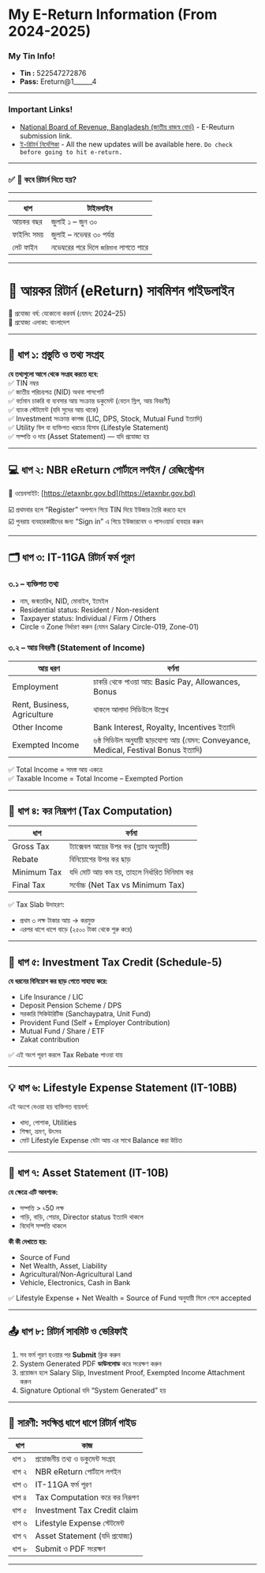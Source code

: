 # My E-Return Information (From 2024-2025)

### My Tin Info!
* **Tin :** 522547272876<br>
* **Pass:** Ereturn@1______4
---

### Important Links!
* [National Board of Revenue, Bangladesh (জাতীয় রাজস্ব বোর্ড)](https://etaxnbr.gov.bd/) - E-Reuturn submission link.
* [ই-রিটার্ন নির্দেশিকা](https://nbr.gov.bd/) - All the new updates will be available here. `Do check before going to hit e-return.`
---

### ✅ 📌 কবে রিটার্ন দিতে হয়?
---
| ধাপ         | টাইমলাইন                                |
| ----------- | --------------------------------------- |
| আয়কর বছর   | জুলাই ১ – জুন ৩০                        |
| ফাইলিং সময় | জুলাই – নভেম্বর ৩০ পর্যন্ত              |
| লেট ফাইন    | নভেম্বরের পরে দিলে `জরিমানা` লাগতে পারে |
---


# 🧾 আয়কর রিটার্ন (eReturn) সাবমিশন গাইডলাইন  
📅 প্রযোজ্য বর্ষ: যেকোনো করবর্ষ (যেমন: 2024–25)  
📍 প্রযোজ্য এলাকা: বাংলাদেশ

---

## 🔖 ধাপ ১: প্রস্তুতি ও তথ্য সংগ্রহ  
**যে তথ্যগুলো আগে থেকে সংগ্রহ করতে হবে:**  
✅ TIN নম্বর  
✅ জাতীয় পরিচয়পত্র (NID) অথবা পাসপোর্ট  
✅ বর্তমান চাকরি বা ব্যবসার আয় সংক্রান্ত ডকুমেন্ট (বেতন স্লিপ, আয় বিবরণী)  
✅ ব্যাংক স্টেটমেন্ট (যদি সুদের আয় থাকে)  
✅ Investment সংক্রান্ত কাগজ (LIC, DPS, Stock, Mutual Fund ইত্যাদি)  
✅ Utility বিল বা ব্যক্তিগত খরচের হিসাব (Lifestyle Statement)  
✅ সম্পত্তি ও দায় (Asset Statement) — যদি প্রযোজ্য হয়  

---

## 💻 ধাপ ২: NBR eReturn পোর্টালে লগইন / রেজিস্ট্রেশন  
🔗 ওয়েবসাইট: [https://etaxnbr.gov.bd](https://etaxnbr.gov.bd)  

☑️ প্রথমবার হলে “Register” অপশনে গিয়ে TIN দিয়ে ইউজার তৈরি করতে হবে  
☑️ পুনরায় ব্যবহারকারীদের জন্য “Sign in” এ গিয়ে ইউজারনেম ও পাসওয়ার্ড ব্যবহার করুন  

---

## 🗂️ ধাপ ৩: IT-11GA রিটার্ন ফর্ম পূরণ  

### ৩.১ – ব্যক্তিগত তথ্য
- নাম, জন্মতারিখ, NID, মোবাইল, ইমেইল  
- Residential status: Resident / Non-resident  
- Taxpayer status: Individual / Firm / Others  
- Circle ও Zone নির্ধারণ করুন (যেমন Salary Circle-019, Zone-01)  

### ৩.২ – আয় বিবরণী (Statement of Income)
| আয় ধরণ | বর্ণনা |
|--------|--------|
| Employment | চাকরি থেকে পাওয়া আয়: Basic Pay, Allowances, Bonus |
| Rent, Business, Agriculture | থাকলে আলাদা সিডিউলে উল্লেখ |
| Other Income | Bank Interest, Royalty, Incentives ইত্যাদি |
| Exempted Income | ৬ষ্ঠ সিডিউল অনুযায়ী ছাড়যোগ্য আয় (যেমন: Conveyance, Medical, Festival Bonus ইত্যাদি) |

✅ Total Income = সমস্ত আয় একত্রে  
✅ Taxable Income = Total Income – Exempted Portion  

---

## 🧮 ধাপ ৪: কর নিরূপণ (Tax Computation)  

| ধাপ | বর্ণনা |
|------|----------|
| Gross Tax | ট্যাক্সেবল আয়ের উপর কর (স্ল্যাব অনুযায়ী) |
| Rebate | বিনিয়োগের উপর কর ছাড় |
| Minimum Tax | যদি মোট আয় কম হয়, তাহলে নির্ধারিত মিনিমাম কর |
| Final Tax | সর্বোচ্চ (Net Tax vs Minimum Tax) |

✅ Tax Slab উদাহরণ:
- প্রথম ৩ লক্ষ টাকার আয় → করমুক্ত  
- এরপর ধাপে ধাপে বাড়ে (২৫০০ টাকা থেকে শুরু করে)  

---

## 🧾 ধাপ ৫: Investment Tax Credit (Schedule-5)  
**যে ধরনের বিনিয়োগ কর ছাড় পেতে সাহায্য করে:**  
- Life Insurance / LIC  
- Deposit Pension Scheme / DPS  
- সরকারি সিকিউরিটিজ (Sanchaypatra, Unit Fund)  
- Provident Fund (Self + Employer Contribution)  
- Mutual Fund / Share / ETF  
- Zakat contribution  

✅ এই অংশ পূরণ করলে Tax Rebate পাওয়া যায়  

---

## 💡 ধাপ ৬: Lifestyle Expense Statement (IT-10BB)  
এই অংশে দেওয়া হয় ব্যক্তিগত ব্যয়বর্গ:  
- খাদ্য, পোশাক, Utilities  
- শিক্ষা, ভ্রমণ, উৎসব  
- মোট Lifestyle Expense যেটা আয় এর সাথে Balance করা উচিত  

---

## 💼 ধাপ ৭: Asset Statement (IT-10B)  
**যে ক্ষেত্রে এটি আবশ্যক:**  
- সম্পত্তি > ৳50 লক্ষ  
- গাড়ি, বাড়ি, শেয়ার, Director status ইত্যাদি থাকলে  
- বিদেশি সম্পত্তি থাকলে  

**কী কী দেখাতে হয়:**  
- Source of Fund  
- Net Wealth, Asset, Liability  
- Agricultural/Non-Agricultural Land  
- Vehicle, Electronics, Cash in Bank  

✅ Lifestyle Expense + Net Wealth = Source of Fund অনুযায়ী মিলে গেলে accepted  

---

## 📤 ধাপ ৮: রিটার্ন সাবমিট ও ভেরিফাই  
1. সব ফর্ম পূরণ হওয়ার পর **Submit** ক্লিক করুন  
2. System Generated PDF **ডাউনলোড** করে সংরক্ষণ করুন  
3. প্রয়োজন হলে Salary Slip, Investment Proof, Exempted Income Attachment করুন  
4. Signature Optional যদি “System Generated” হয়  

---

## 📝 সারণী: সংক্ষিপ্ত ধাপে ধাপে রিটার্ন গাইড  

| ধাপ | কাজ |
|-----|-----|
| ধাপ ১ | প্রয়োজনীয় তথ্য ও ডকুমেন্ট সংগ্রহ |
| ধাপ ২ | NBR eReturn পোর্টালে লগইন |
| ধাপ ৩ | IT-11GA ফর্ম পূরণ |
| ধাপ ৪ | Tax Computation করে কর নিরূপণ |
| ধাপ ৫ | Investment Tax Credit claim |
| ধাপ ৬ | Lifestyle Expense স্টেটমেন্ট |
| ধাপ ৭ | Asset Statement (যদি প্রযোজ্য) |
| ধাপ ৮ | Submit ও PDF সংরক্ষণ |

---
